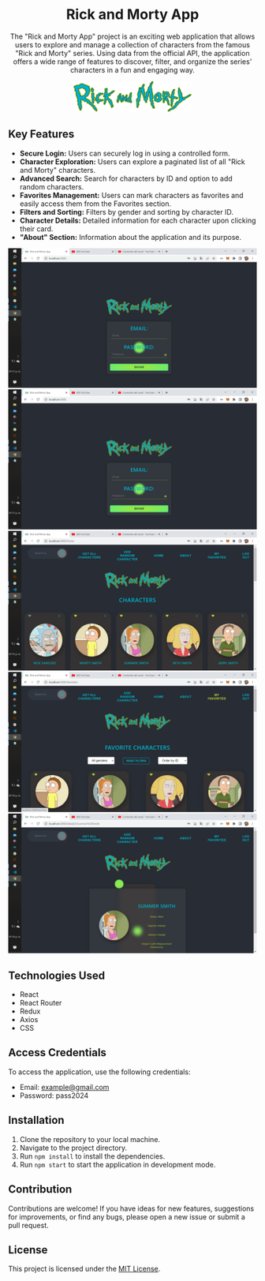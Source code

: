 


<div align="center">

# Rick and Morty App
The "Rick and Morty App" project is an exciting web application that allows users to explore and manage a collection of characters from the famous "Rick and Morty" series. Using data from the official API, the application offers a wide range of features to discover, filter, and organize the series' characters in a fun and engaging way.
<!-- ![Rick and Morty App](/rickandmorty-front/public/Logo2.png) -->
<!-- 
![Login](src/imagelogin.png)
![Home](src/imagehome.png) -->
![favorite](/public/Logo2.png)
<!-- ![detail](src/imagedetail.png) -->





</div>

## Key Features

- **Secure Login:** Users can securely log in using a controlled form.
- **Character Exploration:** Users can explore a paginated list of all "Rick and Morty" characters.
- **Advanced Search:** Search for characters by ID and option to add random characters.
- **Favorites Management:** Users can mark characters as favorites and easily access them from the Favorites section.
- **Filters and Sorting:** Filters by gender and sorting by character ID.
- **Character Details:** Detailed information for each character upon clicking their card.
- **"About" Section:** Information about the application and its purpose.

![Secure Login:](src/imagelogin.png)
![Login](src/imagelogin.png)
![Character Exploration:](src/imagehome.png)
![Favorite section:](/src/imagefavorite.png)
![Detail Page](/src/imagedetail.png)





## Technologies Used

- React
- React Router
- Redux
- Axios
- CSS

## Access Credentials

To access the application, use the following credentials:

- Email: example@gmail.com
- Password: pass2024

## Installation

1. Clone the repository to your local machine.
2. Navigate to the project directory.
3. Run `npm install` to install the dependencies.
4. Run `npm start` to start the application in development mode.

## Contribution

Contributions are welcome! If you have ideas for new features, suggestions for improvements, or find any bugs, please open a new issue or submit a pull request.

## License

This project is licensed under the [MIT License](https://opensource.org/licenses/MIT).
